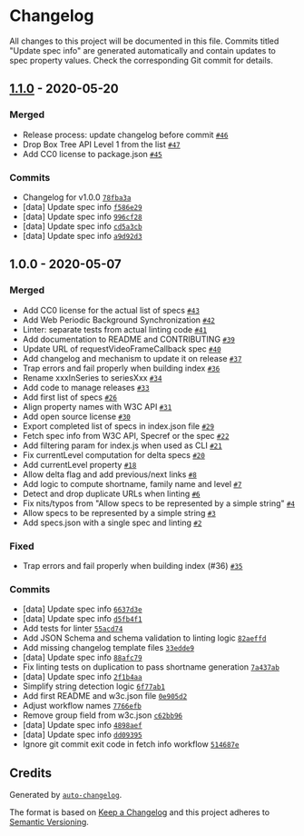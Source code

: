 # Changelog

All changes to this project will be documented in this file. Commits titled
"Update spec info" are generated automatically and contain updates to spec
property values. Check the corresponding Git commit for details.

## [1.1.0](https://github.com/w3c/browser-specs/compare/1.0.0...1.1.0) - 2020-05-20


### Merged

- Release process: update changelog before commit [`#46`](https://github.com/w3c/browser-specs/pull/46)
- Drop Box Tree API Level 1 from the list [`#47`](https://github.com/w3c/browser-specs/pull/47)
- Add CC0 license to package.json [`#45`](https://github.com/w3c/browser-specs/pull/45)


### Commits

- Changelog for v1.0.0 [`78fba3a`](https://github.com/w3c/browser-specs/commit/78fba3a5714c88724f9ce1e4e945848b737abb26)
- [data] Update spec info [`f586e29`](https://github.com/w3c/browser-specs/commit/f586e29475da7f995016092b716a49a08bd8f563)
- [data] Update spec info [`996cf28`](https://github.com/w3c/browser-specs/commit/996cf284001c455396dfd744568ff14bfa91b67f)
- [data] Update spec info [`cd5a3cb`](https://github.com/w3c/browser-specs/commit/cd5a3cbbf5ae901b9bec3d58c0f092c6422000e1)
- [data] Update spec info [`a9d92d3`](https://github.com/w3c/browser-specs/commit/a9d92d3d3934e165b86bf06b4de141d8461f3264)

## 1.0.0 - 2020-05-07


### Merged

- Add CC0 license for the actual list of specs [`#43`](https://github.com/w3c/browser-specs/pull/43)
- Add Web Periodic Background Synchronization [`#42`](https://github.com/w3c/browser-specs/pull/42)
- Linter: separate tests from actual linting code [`#41`](https://github.com/w3c/browser-specs/pull/41)
- Add documentation to README and CONTRIBUTING [`#39`](https://github.com/w3c/browser-specs/pull/39)
- Update URL of requestVideoFrameCallback spec [`#40`](https://github.com/w3c/browser-specs/pull/40)
- Add changelog and mechanism to update it on release [`#37`](https://github.com/w3c/browser-specs/pull/37)
- Trap errors and fail properly when building index [`#36`](https://github.com/w3c/browser-specs/pull/36)
- Rename xxxInSeries to seriesXxx [`#34`](https://github.com/w3c/browser-specs/pull/34)
- Add code to manage releases [`#33`](https://github.com/w3c/browser-specs/pull/33)
- Add first list of specs [`#26`](https://github.com/w3c/browser-specs/pull/26)
- Align property names with W3C API [`#31`](https://github.com/w3c/browser-specs/pull/31)
- Add open source license [`#30`](https://github.com/w3c/browser-specs/pull/30)
- Export completed list of specs in index.json file [`#29`](https://github.com/w3c/browser-specs/pull/29)
- Fetch spec info from W3C API, Specref or the spec [`#22`](https://github.com/w3c/browser-specs/pull/22)
-  Add filtering param for index.js when used as CLI [`#21`](https://github.com/w3c/browser-specs/pull/21)
-  Fix currentLevel computation for delta specs [`#20`](https://github.com/w3c/browser-specs/pull/20)
- Add currentLevel property [`#18`](https://github.com/w3c/browser-specs/pull/18)
- Allow delta flag and add previous/next links [`#8`](https://github.com/w3c/browser-specs/pull/8)
- Add logic to compute shortname, family name and level [`#7`](https://github.com/w3c/browser-specs/pull/7)
- Detect and drop duplicate URLs when linting [`#6`](https://github.com/w3c/browser-specs/pull/6)
- Fix nits/typos from "Allow specs to be represented by a simple string" [`#4`](https://github.com/w3c/browser-specs/pull/4)
- Allow specs to be represented by a simple string [`#3`](https://github.com/w3c/browser-specs/pull/3)
- Add specs.json with a single spec and linting [`#2`](https://github.com/w3c/browser-specs/pull/2)

### Fixed

- Trap errors and fail properly when building index (#36) [`#35`](https://github.com/w3c/browser-specs/issues/35)

### Commits

- [data] Update spec info [`6637d3e`](https://github.com/w3c/browser-specs/commit/6637d3e3dcb8c777acde21958bb81934e6f01815)
- [data] Update spec info [`d5fb4f1`](https://github.com/w3c/browser-specs/commit/d5fb4f1851639b204fb966f9fd651efe04fa73c2)
- Add tests for linter [`55acd74`](https://github.com/w3c/browser-specs/commit/55acd74fa1244c9645d0b6273b8a5d5c974b1cf4)
- Add JSON Schema and schema validation to linting logic [`82aeffd`](https://github.com/w3c/browser-specs/commit/82aeffde8b5f517fe8a78e6aac887fee06b8f53f)
- Add missing changelog template files [`33edde9`](https://github.com/w3c/browser-specs/commit/33edde9c3b42083cc5e017a67b1ef0b1b750be11)
- [data] Update spec info [`88afc79`](https://github.com/w3c/browser-specs/commit/88afc79ed8ee3cb45851298b5b397a7b7947d5bc)
- Fix linting tests on duplication to pass shortname generation [`7a437ab`](https://github.com/w3c/browser-specs/commit/7a437abfc36b95b16132db8f2425fa4e8cdbbdbc)
- [data] Update spec info [`2f1b4aa`](https://github.com/w3c/browser-specs/commit/2f1b4aa90855057d6425d855178da0316d1c9abe)
- Simplify string detection logic [`6f77ab1`](https://github.com/w3c/browser-specs/commit/6f77ab13508a5f6694f61c16b26c96e78014a250)
- Add first README and w3c.json file [`0e905d2`](https://github.com/w3c/browser-specs/commit/0e905d2686622aaee262e1aff7cd2845d2d7d240)
- Adjust workflow names [`7766efb`](https://github.com/w3c/browser-specs/commit/7766efb990464d599bcc30c060d6ef60b8403753)
- Remove group field from w3c.json [`c62bb96`](https://github.com/w3c/browser-specs/commit/c62bb96b6280a3eb20e3a129a2afba7c215c1d79)
- [data] Update spec info [`4898aef`](https://github.com/w3c/browser-specs/commit/4898aef62364194e5c8e3c777b7513d08782c249)
- [data] Update spec info [`dd09395`](https://github.com/w3c/browser-specs/commit/dd09395d0c1ddbb0d0784271707d97a6f6a36278)
- Ignore git commit exit code in fetch info workflow [`514687e`](https://github.com/w3c/browser-specs/commit/514687e0b0c6b51359235b6cffd8f8a9fc0640ba)


## Credits

Generated by [`auto-changelog`](https://github.com/CookPete/auto-changelog).

The format is based on [Keep a Changelog](https://keepachangelog.com/en/1.0.0/)
and this project adheres to [Semantic Versioning](https://semver.org/spec/v2.0.0.html).
